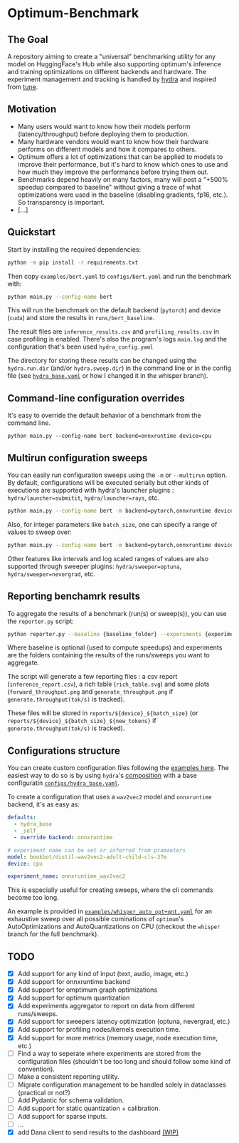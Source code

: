 # Optimum-Benchmark

## The Goal

A repository aiming to create a "universal" benchmarking utility for any model on HuggingFace's Hub while also supporting optimum's inference and training optimizations on different backends and hardware.
The experiment management and tracking is handled by [hydra](https://hydra.cc/) and inspired from [tune](https://github.com/huggingface/tune).

## Motivation

- Many users would want to know how their models perform (latency/throughput) before deploying them to production.
- Many hardware vendors would want to know how their hardware performs on different models and how it compares to others.
- Optimum offers a lot of optimizations that can be applied to models to improve their performance, but it's hard to know which ones to use and how much they improve the performance before trying them out.
- Benchmarks depend heavily on many factors, many will post a "+500% speedup compared to baseline" without giving a trace of what optimizations were used in the baseline (disabling gradients, fp16, etc.). So transparency is important.
- [...]

## Quickstart

Start by installing the required dependencies:

```bash
python -m pip install -r requirements.txt
```

Then copy `examples/bert.yaml` to `configs/bert.yaml` and run the benchmark with:

```bash
python main.py --config-name bert
```

This will run the benchmark on the default backend (`pytorch`) and device (`cuda`) and store the results in `runs/bert_baseline`.

The result files are `inference_results.csv` and `profiling_results.csv` in case profiling is enabled.
There's also the program's logs `main.log` and the configuration that's been used `hydra_config.yaml`

The directory for storing these results can be changed using the `hydra.run.dir` (and/or `hydra.sweep.dir`) in the command line or in the config file (see [`hydra_base.yaml`](configs/hydra_base.yaml) or how I changed it in the whisper branch).

## Command-line configuration overrides

It's easy to override the default behavior of a benchmark from the command line.

```
python main.py --config-name bert backend=onnxruntime device=cpu
```

## Multirun configuration sweeps

You can easily run configuration sweeps using the `-m` or `--multirun` option. By default, configurations will be executed serially but other kinds of executions are supported with hydra's launcher plugins : `hydra/launcher=submitit`, `hydra/launcher=rays`, etc.

```bash
python main.py --config-name bert -m backend=pytorch,onnxruntime device=cpu,cuda
```

Also, for integer parameters like `batch_size`, one can specify a range of values to sweep over:

```bash
python main.py --config-name bert -m backend=pytorch,onnxruntime device=cpu,cuda benchmark.input.batch_size='range(1,10,step=2)'
```

Other features like intervals and log scaled ranges of values are also supported through sweeper plugins: `hydra/sweeper=optuna`, `hydra/sweeper=nevergrad`, etc.

## Reporting benchamrk results

To aggregate the results of a benchmark (run(s) or sweep(s)), you can use the `reporter.py` script:

```bash
python reporter.py --baseline {baseline_folder} --experiments {experiments_folder_1} {experiments_folder_2} ...
```

Where baseline is optional (used to compute speedups) and experiments are the folders containing the results of the runs/sweeps you want to aggregate.

The script will generate a few reporting files : a csv report (`inference_report.csv`), a rich table (`rich_table.svg`) and some plots (`forward_throughput.png` and `generate_throughput.png` if `generate.throughput(tok/s)` is tracked).

These files will be stored in `reports/${device}_${batch_size}` (or `reports/${device}_${batch_size}_${new_tokens}` if `generate.throughput(tok/s)` is tracked).

## Configurations structure

You can create custom configuration files following the [examples here](examples).
The easiest way to do so is by using `hydra`'s [composition](https://hydra.cc/docs/0.11/tutorial/composition/) with a base configuratin [`configs/hydra_base.yaml`](configs/hydra_base.yaml).

To create a configuration that uses a `wav2vec2` model and `onnxruntime` backend, it's as easy as:

```yaml
defaults:
  - hydra_base
  - _self_
  - override backend: onnxruntime

# experiment name can be set or inferred from pramaeters
model: bookbot/distil-wav2vec2-adult-child-cls-37m
device: cpu

experiment_name: onnxruntime_wav2vec2
```

This is especially useful for creating sweeps, where the cli commands become too long.

An example is provided in [`examples/whisper_auto_opt+qnt.yaml`](examples/whisper_auto_opt+qnt.yaml) for an exhaustive sweep over all possible cominations of `optimum`'s AutoOptimizations and AutoQuantizations on CPU (checkout the `whisper` branch for the full benchmark).

## TODO

- [x] Add support for any kind of input (text, audio, image, etc.)
- [x] Add support for onnxruntime backend
- [x] Add support for omptimum graph optimizations
- [x] Add support for optimum quantization
- [x] Add experiments aggregator to report on data from different runs/sweeps.
- [x] Add support for sweepers latency optimization (optuna, nevergrad, etc.)
- [x] Add support for profiling nodes/kernels execution time.
- [x] Add support for more metrics (memory usage, node execution time, etc.)
- [ ] Find a way to seperate where experiments are stored from the configuration files (shouldn't be too long and should follow some kind of convention).
- [ ] Make a consistent reporting utility.
- [ ] Migrate configuration management to be handled solely in dataclasses (practical or not?)
- [ ] Add Pydantic for schema validation.
- [ ] Add support for static quantization + calibration.
- [ ] Add support for sparse inputs.
- [ ] ...
- [x] add Dana client to send results to the dashboard [(WIP)](https://github.com/IlyasMoutawwakil/optimum-dana)
